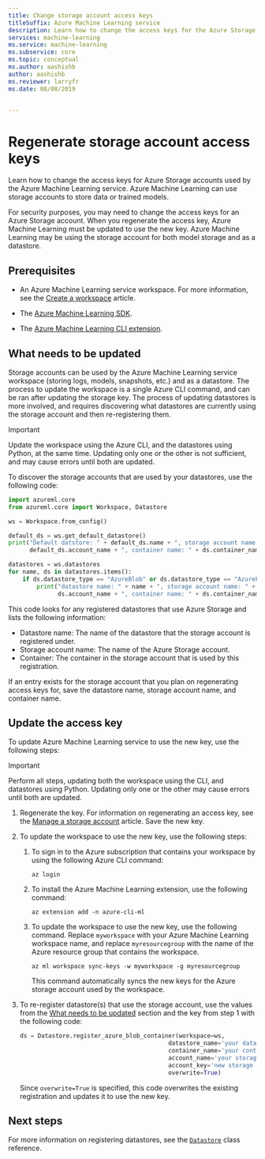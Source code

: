 ```yaml
---
title: Change storage account access keys
titleSuffix: Azure Machine Learning service
description: Learn how to change the access keys for the Azure Storage account used by your workspace. Azure Machine Learning service uses an Azure Storage account to store data and models. When you regenerate the access key for the storage account, you must update the Azure Machine Learning service to use the new keys.
services: machine-learning
ms.service: machine-learning
ms.subservice: core
ms.topic: conceptual
ms.author: aashishb
author: aashishb
ms.reviewer: larryfr
ms.date: 08/08/2019


---
```


# Regenerate storage account access keys

Learn how to change the access keys for Azure Storage accounts used by the Azure Machine Learning service. Azure Machine Learning can use storage accounts to store data or trained models.

For security purposes, you may need to change the access keys for an Azure Storage account. When you regenerate the access key, Azure Machine Learning must be updated to use the new key. Azure Machine Learning may be using the storage account for both model storage and as a datastore.

## Prerequisites

* An Azure Machine Learning service workspace. For more information, see the [Create a workspace](how-to-manage-workspace.md) article.

* The [Azure Machine Learning SDK](https://docs.microsoft.com/python/api/overview/azure/ml/install?view=azure-ml-py).

* The [Azure Machine Learning CLI extension](reference-azure-machine-learning-cli.md).

<a id="whattoupdate"></a> 

## What needs to be updated

Storage accounts can be used by the Azure Machine Learning service workspace (storing logs, models, snapshots, etc.) and as a datastore. The process to update the workspace is a single Azure CLI command, and can be ran after updating the storage key. The process of updating datastores is more involved, and requires discovering what datastores are currently using the storage account and then re-registering them.

> [!IMPORTANT]
> Update the workspace using the Azure CLI, and the datastores using Python, at the same time. Updating only one or the other is not sufficient, and may cause errors until both are updated.

To discover the storage accounts that are used by your datastores, use the following code:

```python
import azureml.core
from azureml.core import Workspace, Datastore

ws = Workspace.from_config()

default_ds = ws.get_default_datastore()
print("Default datstore: " + default_ds.name + ", storage account name: " +
      default_ds.account_name + ", container name: " + ds.container_name)

datastores = ws.datastores
for name, ds in datastores.items():
    if ds.datastore_type == "AzureBlob" or ds.datastore_type == "AzureFile":
        print("datastore name: " + name + ", storage account name: " +
              ds.account_name + ", container name: " + ds.container_name)
```

This code looks for any registered datastores that use Azure Storage and lists the following information:

* Datastore name: The name of the datastore that the storage account is registered under.
* Storage account name: The name of the Azure Storage account.
* Container: The container in the storage account that is used by this registration.

If an entry exists for the storage account that you plan on regenerating access keys for, save the datastore name, storage account name, and container name.

## Update the access key

To update Azure Machine Learning service to use the new key, use the following steps:

> [!IMPORTANT]
> Perform all steps, updating both the workspace using the CLI, and datastores using Python. Updating only one or the other may cause errors until both are updated.

1. Regenerate the key. For information on regenerating an access key, see the [Manage a storage account](/azure/storage/common/storage-account-manage#access-keys) article. Save the new key.

1. To update the workspace to use the new key, use the following steps:

    1. To sign in to the Azure subscription that contains your workspace by using the following Azure CLI command:

        ```azurecli-interactive
        az login
        ```

    1. To install the Azure Machine Learning extension, use the following command:

        ```azurecli-interactive
        az extension add -n azure-cli-ml 
        ```

    1. To update the workspace to use the new key, use the following command. Replace `myworkspace` with your Azure Machine Learning workspace name, and replace `myresourcegroup` with the name of the Azure resource group that contains the workspace.

        ```azurecli-interactive
        az ml workspace sync-keys -w myworkspace -g myresourcegroup
        ```

        This command automatically syncs the new keys for the Azure storage account used by the workspace.

1. To re-register datastore(s) that use the storage account, use the values from the [What needs to be updated](#whattoupdate) section and the key from step 1 with the following code:

    ```python
    ds = Datastore.register_azure_blob_container(workspace=ws, 
                                              datastore_name='your datastore name', 
                                              container_name='your container name',
                                              account_name='your storage account name', 
                                              account_key='new storage account key',
                                              overwrite=True)
    ```

    Since `overwrite=True` is specified, this code overwrites the existing registration and updates it to use the new key.

## Next steps

For more information on registering datastores, see the [`Datastore`](https://docs.microsoft.com/python/api/azureml-core/azureml.core.datastore(class)?view=azure-ml-py) class reference.
